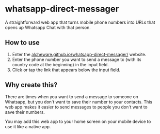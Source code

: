 # whatsapp-direct-messager
A straightforward web app that turns mobile phone numbers into URLs that opens up Whatsapp Chat with that person.

## How to use
1. Enter the [alcheware.github.io/whatsapp-direct-messager/](https://alcheware.github.io/whatsapp-direct-messager/) website.
2. Enter the phone number you want to send a message to (with its country code at the beginning) in the input field.
3. Click or tap the link that appears below the input field.

## Why create this?
There are times when you want to send a message to someone on Whatsapp, but you don't want to save their number to your contacts.
This web app makes it easier to send messages to people you don't want to save their numbers.

You may add this web app to your home screen on your mobile device to use it like a native app.
